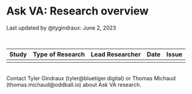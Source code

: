 # Ask VA: Research overview
Last updated by @tygindraux: June 2, 2023

<br>

|Study|Type of Research|Lead Researcher|Date|Issue|
|:--|:--|:--|:--|:--|
|||||

<br>
Contact Tyler Gindraux (tyler@bluetiger.digital) or Thomas Michaud (thomas.michaud@oddball.io) about Ask VA research.
